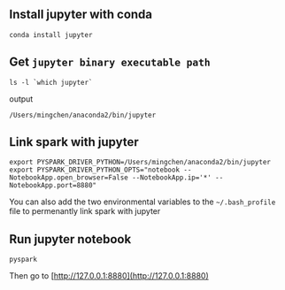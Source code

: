 ## Install jupyter with conda

```
conda install jupyter
```

## Get `jupyter binary executable path`

```
ls -l `which jupyter`
```

output

```
/Users/mingchen/anaconda2/bin/jupyter
```

## Link spark with jupyter

```
export PYSPARK_DRIVER_PYTHON=/Users/mingchen/anaconda2/bin/jupyter
export PYSPARK_DRIVER_PYTHON_OPTS="notebook --NotebookApp.open_browser=False --NotebookApp.ip='*' --NotebookApp.port=8880"
```

You can also add the two environmental variables to the `~/.bash_profile` file to permenantly link spark with jupyter

## Run jupyter notebook

```
pyspark
```

Then go to [http://127.0.0.1:8880](http://127.0.0.1:8880)

